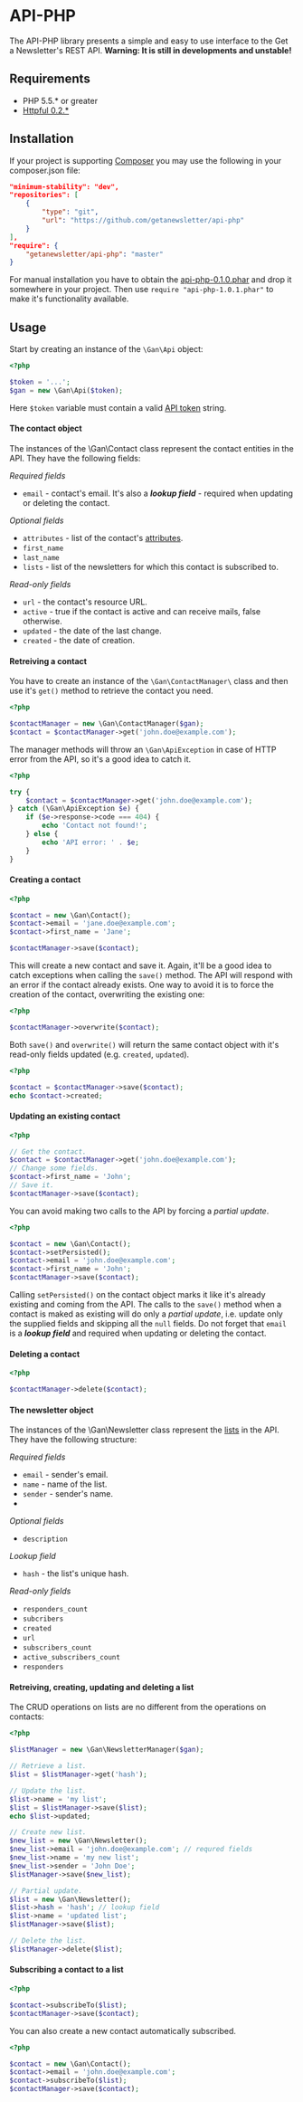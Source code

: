API-PHP
=======

The API-PHP library presents a simple and easy to use interface to the Get a Newsletter's REST API.
**Warning: It is still in developments and unstable!**

Requirements
------------
* PHP 5.5.* or greater
* [Httpful 0.2.*](http://phphttpclient.com/)

Installation
------------

If your project is supporting [Composer](https://getcomposer.org/) you may use the following in your composer.json file:
```json
"minimum-stability": "dev",
"repositories": [
    {
        "type": "git",
        "url": "https://github.com/getanewsletter/api-php"
    }
],
"require": {
    "getanewsletter/api-php": "master"
}
```

For manual installation you have to obtain the [api-php-0.1.0.phar]() and drop it somewhere in your project. Then use ```require "api-php-1.0.1.phar"``` to make it's functionality available.

Usage
-----
Start by creating an instance of the ```\Gan\Api``` object:
```php
<?php

$token = '...';
$gan = new \Gan\Api($token);
```
Here ```$token``` variable must contain a valid [API token](http://help.getanewsletter.com/en/support/api-token-2/) string.

#### The contact object
The instances of the \Gan\Contact class represent the contact entities in the API.
They have the following fields:

*Required fields*
* ```email``` - contact's email. It's also a ***_lookup field_*** - required when updating or deleting the contact.

*Optional fields*
* ```attributes``` - list of the contact's [attributes](http://help.getanewsletter.com/en/support/attribute-overview/).
* ```first_name```
* ```last_name```
* ```lists``` - list of the newsletters for which this contact is subscribed to.

*Read-only fields*
* ```url``` - the contact's resource URL.
* ```active``` - true if the contact is active and can receive mails, false otherwise.
* ```updated``` - the date of the last change.
* ```created``` - the date of creation.

#### Retreiving a contact
You have to create an instance of the ```\Gan\ContactManager\``` class and then use it's ```get()``` method to retrieve the contact you need.
```php
<?php

$contactManager = new \Gan\ContactManager($gan);
$contact = $contactManager->get('john.doe@example.com');
```
The manager methods will throw an ```\Gan\ApiException``` in case of HTTP error from the API, so it's a good idea to catch it.
```php
<?php

try {
    $contact = $contactManager->get('john.doe@example.com');
} catch (\Gan\ApiException $e) {
    if ($e->response->code === 404) {
        echo 'Contact not found!';
    } else {
        echo 'API error: ' . $e;
    }
}
```

#### Creating a contact
```php
<?php

$contact = new \Gan\Contact();
$contact->email = 'jane.doe@example.com';
$contact->first_name = 'Jane';

$contactManager->save($contact);
```
This will create a new contact and save it. Again, it'll be a good idea to catch exceptions when calling the ```save()``` method. The API will respond with an error if the contact already exists.
One way to avoid it is to force the creation of the contact, overwriting the existing one:
```php
<?php

$contactManager->overwrite($contact);
```

Both ```save()``` and ```overwrite()``` will return the same contact object with it's read-only fields updated (e.g. ```created```, ```updated```).

```php
<?php

$contact = $contactManager->save($contact);
echo $contact->created;
```

#### Updating an existing contact
```php
<?php

// Get the contact.
$contact = $contactManager->get('john.doe@example.com');
// Change some fields.
$contact->first_name = 'John';
// Save it.
$contactManager->save($contact);
```
You can avoid making two calls to the API by forcing a *partial update*.
```php
<?php

$contact = new \Gan\Contact();
$contact->setPersisted();
$contact->email = 'john.doe@example.com';
$contact->first_name = 'John';
$contactManager->save($contact);
```
Calling ```setPersisted()``` on the contact object marks it like it's already existing and coming from the API. The calls to the ```save()``` method when a contact is maked as existing will do only a *partial update*, i.e. update only the supplied fields and skipping all the ```null``` fields.
Do not forget that ```email``` is a ***_lookup field_*** and required when updating or deleting the contact.

#### Deleting a contact
```php
<?php

$contactManager->delete($contact);
```

#### The newsletter object
The instances of the \Gan\Newsletter class represent the [lists](http://help.getanewsletter.com/en/support/lists-overview/) in the API. They have the following structure:

*Required fields*
* ```email``` - sender's email.
* ```name``` - name of the list.
* ```sender``` - sender's name.
*
*Optional fields*
* ```description```

*Lookup field*
* ```hash``` - the list's unique hash.

*Read-only fields*
* ```responders_count```
* ```subcribers```
* ```created```
* ```url```
* ```subscribers_count```
* ```active_subscribers_count```
* ```responders```

#### Retreiving, creating, updating and deleting a list
The CRUD operations on lists are no different from the operations on contacts:
```php
<?php

$listManager = new \Gan\NewsletterManager($gan);

// Retrieve a list.
$list = $listManager->get('hash');

// Update the list.
$list->name = 'my list';
$list = $listManager->save($list);
echo $list->updated;

// Create new list.
$new_list = new \Gan\Newsletter();
$new_list->email = 'john.doe@example.com'; // requred fields
$new_list->name = 'my new list';
$new_list->sender = 'John Doe';
$listManager->save($new_list);

// Partial update.
$list = new \Gan\Newsletter();
$list->hash = 'hash'; // lookup field
$list->name = 'updated list';
$listManager->save($list);

// Delete the list.
$listManager->delete($list);

```

#### Subscribing a contact to a list
```php
<?php

$contact->subscribeTo($list);
$contactManager->save($contact);
```
You can also create a new contact automatically subscribed.
```php
<?php

$contact = new \Gan\Contact();
$contact->email = 'john.doe@example.com';
$contact->subscribeTo($list);
$contactManager->save($contact);
```
